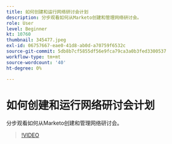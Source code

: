 ```yaml
---
title: 如何创建和运行网络研讨会计划
description: 分步观看如何从Marketo创建和管理网络研讨会。
role: User
level: Beginner
kt: 10760
thumbnail: 345477.jpeg
exl-id: 06757667-eae0-41d8-ab0d-a70759f6532c
source-git-commit: 5db8b7cf5855df56e9fca79ca3a0b3fed3300537
workflow-type: tm+mt
source-wordcount: '40'
ht-degree: 0%

---
```


# 如何创建和运行网络研讨会计划

分步观看如何从Marketo创建和管理网络研讨会。

>[!VIDEO](https://video.tv.adobe.com/v/345477/?quality=12&learn=on)

